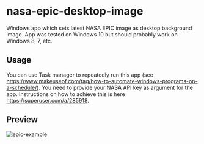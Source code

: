 # nasa-epic-desktop-image
Windows app which sets latest NASA EPIC image as desktop background image. App was tested on Windows 10 but should probably work on Windows 8, 7, etc.

## Usage
You can use Task manager to repeatedly run this app (see https://www.makeuseof.com/tag/how-to-automate-windows-programs-on-a-schedule/). You need to provide your NASA API key as argument for the app. Instructions on how to achieve this is here https://superuser.com/a/285918.

## Preview
![epic-example](https://user-images.githubusercontent.com/36102721/215281973-d7bb1c9c-65be-4591-973b-c03860a1f22d.PNG)
